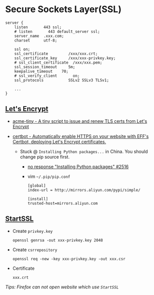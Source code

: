 # Secure Sockets Layer(SSL)

```nginx
server {
    listen       443 ssl;
    # listen       443 default_server ssl;
    server_name  .xxx.com;
    charset      utf-8;

    ssl on;
    ssl_certificate         /xxx/xxx.crt;
    ssl_certificate_key     /xxx/xxx-privkey.key;
    # ssl_client_certificate  /xxx/xxx.pem;
    ssl_session_timeout     5m;
    keepalive_timeout    70;
    # ssl_verify_client       on;
    ssl_protocols           SSLv2 SSLv3 TLSv1;

    ...
}
```

## [Let's Encrypt](https://letsencrypt.org/)

* [acme-tiny - A tiny script to issue and renew TLS certs from Let's Encrypt](https://github.com/diafygi/acme-tiny)

* [certbot - Automatically enable HTTPS on your website with EFF's Certbot, deploying Let's Encrypt certificates.](https://certbot.eff.org/)

  * Stuck @ ``Installing Python packages...`` in China. You should change pip source first.

    * [no response "Installing Python packages" #2516](https://github.com/certbot/certbot/issues/2516)
    * vim `~/.pip/pip.conf`

      ```
      [global]
      index-url = http://mirrors.aliyun.com/pypi/simple/

      [install]
      trusted-host=mirrors.aliyun.com
      ```

## [StartSSL](https://www.startssl.com)

* Create ``privkey.key``

  ```shell
  openssl genrsa -out xxx-privkey.key 2048
  ```

* Create ``csrrepository``

  ```shell
  openssl req -new -key xxx-privkey.key -out xxx.csr
  ```

* Certificate

  ```shell
  xxx.crt
  ```

*Tips: Firefox can not open website which use ``StartSSL``*
